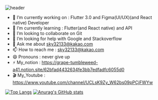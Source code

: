 
![header](https://capsule-render.vercel.app/api?type=Cylinder&color=auto&height=150&section=header&text=@fossil___95&fontSize=90)

- 🔭 I’m currently working on : Flutter 3.0 and Figma(UI/UX)(and React native) Developer
- 🌱 I’m currently learning : Flutter(and React native) and API 
- 👯 I’m looking to collaborate on Git
- 🤔 I’m looking for help with Google and Stackoverflow
- 💬 Ask me about sky32133@kakao.com
- 📫 How to reach me : sky32133@kakao.com
- 😄 Pronouns : never give up
- ⚡ My_notion : https://grape-tumbleweed-a41.notion.site/62bfad4432634fe3bb7edfadfc6055d0
- 🎬 My_Youtube : https://www.youtube.com/channel/UCLsK9Zy_W62bs09pPCjFWYw

[![Top Langs](https://github-readme-stats.vercel.app/api/top-langs/?username=LeeHwaSeok)](https://github.com/LeeHwaSeok/github-readme-stats)
[![Anurag's GitHub stats](https://github-readme-stats.vercel.app/api?username=LeeHwaSeok)](https://github.com/LeeHwaSeok/github-readme-stats)
